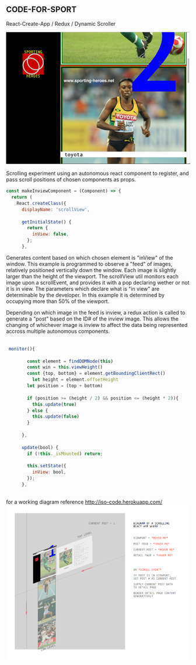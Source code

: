 CODE-FOR-SPORT
------------------------------
React-Create-App / Redux / Dynamic Scroller

![alt tag](https://github.com/camilamercado/code-for-sport/blob/master/src/images/example/scroll.png)

Scrolling experiment using an autonomous react component to register, and pass scroll positions of chosen components as props.

```javascript 
const makeInviewComponent = (Component) => {
  return (
    React.createClass({
      displayName: 'scrollView',

      getInitialState() {
        return {
          inView: false,
        };
      },
```


Generates content based on which chosen element is "inView" of the window. This example is programmed to observe a "feed" of images, relatively positioned vertically down the window. Each image is slightly larger than the height of the viewport. The scrollView util monitors each image upon a scrollEvent, and provides it with a pop declaring wether or not it is in view. The parameters which declare what is "in view" are determinable by the developer. In this example it is determined by occupying more than 50% of the viewport. 

Depending on which image in the feed is inview, a redux action is called to generate a "post" based on the ID# of the inview image. 
This allows the changing of whichever image is inview to affect the data being represented accross multiple autonomous components.

```javascript

 monitor(){

        const element = findDOMNode(this)
        const win = this.viewHeight()
      	const {top, bottom} = element.getBoundingClientRect()
  		  let height = element.offsetHeight
        let position = (top + bottom)

        if (position >= (height / 2) && position <= (height * 2)){
          this.update(true)
        } else {
          this.update(false)
        }

      },

      update(bool) {
        if (!this._isMounted) return;

        this.setState({
          inView: bool,
        });
      },
      
  ```
for a working diagram reference http://iso-code.herokuapp.com/
![alt tag](https://github.com/camilamercado/code-for-sport/blob/master/src/images/example/diagram.png)
